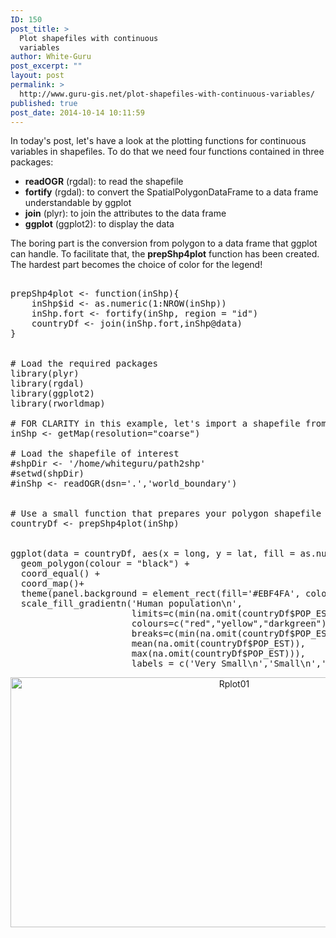 ```yaml
---
ID: 150
post_title: >
  Plot shapefiles with continuous
  variables
author: White-Guru
post_excerpt: ""
layout: post
permalink: >
  http://www.guru-gis.net/plot-shapefiles-with-continuous-variables/
published: true
post_date: 2014-10-14 10:11:59
---
```

In today's post, let's have a look at the plotting functions for continuous variables in shapefiles. To do that we need four functions contained in three packages:
  - <strong>readOGR</strong> (rgdal): to read the shapefile
- <strong>fortify</strong> (rgdal): to convert the SpatialPolygonDataFrame to a data frame understandable by ggplot
- <strong>join</strong> (plyr): to join the attributes to the data frame
- <strong>ggplot</strong> (ggplot2): to display the data

The boring part is the conversion from polygon to a data frame that ggplot can handle. To facilitate that, the <strong>prepShp4plot</strong> function has been created. The hardest part becomes the choice of color for the legend!
 
<pre lang="rsplus"> 
prepShp4plot <- function(inShp){
    inShp$id <- as.numeric(1:NROW(inShp))
    inShp.fort <- fortify(inShp, region = "id")
    countryDf <- join(inShp.fort,inShp@data)
}


# Load the required packages
library(plyr)
library(rgdal)
library(ggplot2)
library(rworldmap)

# FOR CLARITY in this example, let's import a shapefile from the rworldmap package
inShp <- getMap(resolution="coarse")

# Load the shapefile of interest
#shpDir <- '/home/whiteguru/path2shp'
#setwd(shpDir)
#inShp <- readOGR(dsn='.','world_boundary')


# Use a small function that prepares your polygon shapefile to be displayed
countryDf <- prepShp4plot(inShp)


ggplot(data = countryDf, aes(x = long, y = lat, fill = as.numeric(POP_EST), group = group)) +
  geom_polygon(colour = "black") +
  coord_equal() +
  coord_map()+
  theme(panel.background = element_rect(fill='#EBF4FA', colour='black'))+
  scale_fill_gradientn('Human population\n',
                       limits=c(min(na.omit(countryDf$POP_EST)),max(na.omit(countryDf$POP_EST))),
                       colours=c("red","yellow","darkgreen"),
                       breaks=c(min(na.omit(countryDf$POP_EST)),
                       mean(na.omit(countryDf$POP_EST)),
                       max(na.omit(countryDf$POP_EST))),
                       labels = c('Very Small\n','Small\n','Large\n'))
</pre>

<center>
<a href="http://www.guru-gis.net/wp-content/uploads/2014/10/Rplot011.png"><img src="http://www.guru-gis.net/wp-content/uploads/2014/10/Rplot011.png" alt="Rplot01" width="700" height="400" class="alignnone size-full wp-image-156" /></a>
</center>
